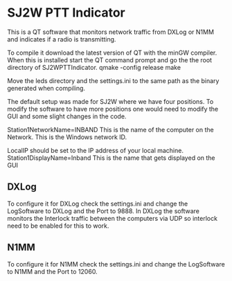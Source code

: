 # SJ2W PTT Indicator

This is a QT software that monitors network traffic from DXLog or N1MM and indicates if a radio is transmitting.

To compile it download the latest version of QT with the minGW compiler. When this is installed start the QT command prompt and go the the root directory of SJ2WPTTIndicator.
qmake -config release
make

Move the leds directory and the settings.ini to the same path as the binary generated when compiling.

The default setup was made for SJ2W where we have four positions. To modify the software to have more positions one would need to modify the GUI and some slight changes in the code.

Station1NetworkName=INBAND
This is the name of the computer on the Network. This is the Windows network ID.

LocalIP should be set to the IP address of your local machine. 
Station1DisplayName=Inband
This is the name that gets displayed on the GUI

DXLog
-----
To configure it for DXLog check the settings.ini and change the LogSoftware to DXLog and the Port to 9888.
In DXLog the software monitors the Interlock traffic between the computers via UDP so interlock need to be enabled for this to work.

N1MM
----
To configure it for N1MM check the settings.ini and change the LogSoftware to N1MM and the Port to 12060. 

